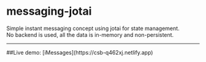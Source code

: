 # messaging-jotai

Simple instant messaging concept using jotai for state management.
<br/>
No backend is used, all the data is in-memory and non-persistent.
<br/>

<hr/>
##Live demo: [iMessages](https://csb-q462xj.netlify.app)
